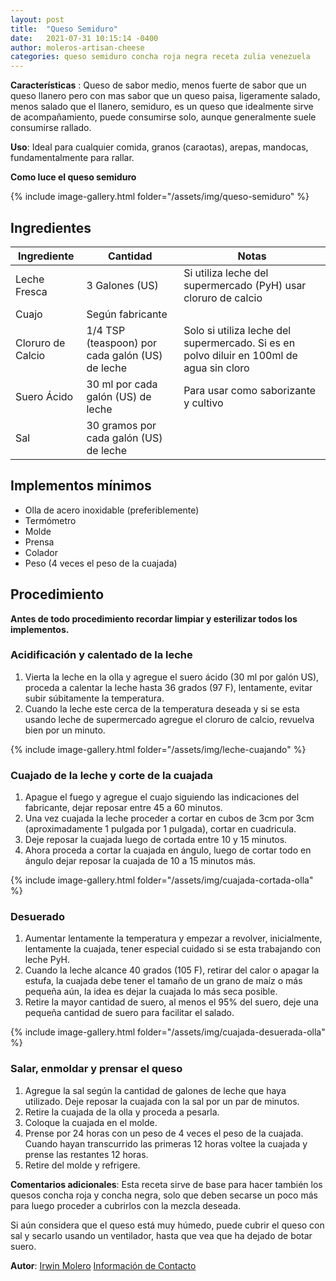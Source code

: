 ```yaml
---
layout: post
title:  "Queso Semiduro"
date:   2021-07-31 10:15:14 -0400
author: moleros-artisan-cheese
categories: queso semiduro concha roja negra receta zulia venezuela
---
```


**Características** : Queso de sabor medio, menos fuerte de sabor que un queso llanero pero con mas sabor que un queso paisa, ligeramente salado, menos salado que el llanero, semiduro, es un queso que idealmente sirve de acompañamiento, puede consumirse solo, aunque generalmente suele consumirse rallado.

**Uso**: Ideal para cualquier comida, granos (caraotas), arepas, mandocas, fundamentalmente para rallar.

**Como luce el queso semiduro**

{% include image-gallery.html folder="/assets/img/queso-semiduro" %} 

## Ingredientes

Ingrediente | Cantidad | Notas
------------| ---------| -----
Leche Fresca | 3 Galones (US) | Si utiliza leche del supermercado (PyH) usar cloruro de calcio
Cuajo | Según fabricante |
Cloruro de Calcio | 1/4 TSP (teaspoon) por cada galón (US) de leche | Solo si utiliza leche del supermercado. Si es en polvo diluir en 100ml de agua sin cloro
Suero Ácido | 30 ml por cada galón (US) de leche | Para usar como saborizante y cultivo 
Sal | 30 gramos por cada galón (US) de leche | 


## Implementos mínimos

- Olla de acero inoxidable (preferiblemente)
- Termómetro
- Molde
- Prensa
- Colador
- Peso (4 veces el peso de la cuajada)

## Procedimiento

**Antes de todo procedimiento recordar limpiar y esterilizar todos los implementos.**

### Acidificación y calentado de la leche

1. Vierta la leche en la olla y agregue el suero ácido (30 ml por galón US), proceda a calentar la leche hasta 36 grados (97 F), lentamente, evitar subir súbitamente la temperatura.
2. Cuando la leche este cerca de la temperatura deseada y si se esta usando leche de supermercado agregue el cloruro de calcio, revuelva bien por un minuto.

{% include image-gallery.html folder="/assets/img/leche-cuajando" %} 

### Cuajado de la leche y corte de la cuajada

1. Apague el fuego y agregue el cuajo siguiendo las indicaciones del fabricante, dejar reposar entre 45 a 60 minutos.
2. Una vez cuajada la leche proceder a cortar en cubos de 3cm por 3cm (aproximadamente 1 pulgada por 1 pulgada), cortar en cuadricula.
3. Deje reposar la cuajada luego de cortada entre 10 y 15 minutos.
4. Ahora proceda a cortar la cuajada en ángulo, luego de cortar todo en ángulo dejar reposar la cuajada de 10 a 15 minutos más.

{% include image-gallery.html folder="/assets/img/cuajada-cortada-olla" %} 

### Desuerado

1. Aumentar lentamente la temperatura y empezar a revolver, inicialmente, lentamente la cuajada, tener especial cuidado si se esta trabajando con leche PyH.
2. Cuando la leche alcance 40 grados (105 F), retirar del calor o apagar la estufa, la cuajada debe tener el tamaño de un grano de maíz o más pequeña aún, la idea es dejar la cuajada lo más seca posible.
3. Retire la mayor cantidad de suero, al menos el 95% del suero, deje una pequeña cantidad de suero para facilitar el salado.

{% include image-gallery.html folder="/assets/img/cuajada-desuerada-olla" %} 

### Salar, enmoldar y prensar el queso

1.  Agregue la sal según la cantidad de galones de leche que haya utilizado. Deje reposar la cuajada con la sal por un par de minutos.
2.  Retire la cuajada de la olla y proceda a pesarla.
3.  Coloque la cuajada en el molde.
4.  Prense por 24 horas con un peso de 4 veces el peso de la cuajada. Cuando hayan transcurrido las primeras 12 horas voltee la cuajada y prense las restantes 12 horas.
5.  Retire del molde y refrigere.

**Comentarios adicionales**: Esta receta sirve de base para hacer también los quesos concha roja y concha negra, solo que deben secarse un poco más para luego proceder a cubrirlos con la mezcla deseada.

Si aún considera que el queso está muy húmedo, puede cubrir el queso con sal y secarlo usando un ventilador, hasta que vea que ha dejado de botar suero.

**Autor**: [Irwin Molero](https://www.instagram.com/moleros_artisancheese/) [Información de Contacto](http://wa.link/1x4dwc)